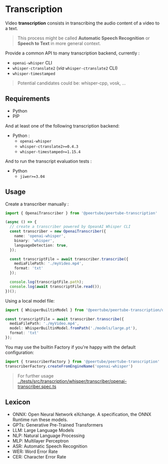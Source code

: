 # Transcription

Video **transcription** consists in transcribing the audio content of a video to a text.
> This process might be called __Automatic Speech Recognition__ or __Speech to Text__ in more general context.

Provide a common API to many transcription backend, currently :
- `openai-whisper` CLI
- `whisper-ctranslate2` (*via* `whisper-ctranslate2` CLI)
- `whisper-timestamped`

> Potential candidates could be: whisper-cpp, vosk, ...

## Requirements
- Python
- PIP

And at least one of the following transcription backend:
- Python :
  - `openai-whisper`
  - `whisper-ctranslate2>=0.4.3`
  - `whisper-timestamped>=1.15.4`

And to run the transcript evaluation tests :
- Python
  - `jiwer>=3.04`

## Usage

Create a transcriber manually :
```typescript
import { OpenaiTranscriber } from '@peertube/peertube-transcription'

(async () => {
  // create a transcriber powered by OpeanAI Whisper CLI
  const transcriber = new OpenaiTranscriber({
    name: 'openai-whisper',
    binary: 'whisper',
    languageDetection: true,
  });

  const transcriptFile = await transcriber.transcribe({
    mediaFilePath: './myVideo.mp4',
    format: 'txt'
  });

  console.log(transcriptFile.path);
  console.log(await transcriptFile.read());
})();
```

Using a local model file:

```typescript
import { WhisperBuiltinModel } from '@peertube/peertube-transcription/dist'

const transcriptFile = await transcriber.transcribe({
  mediaFilePath: './myVideo.mp4',
  model: WhisperBuiltinModel.fromPath('./models/large.pt'),
  format: 'txt'
});
```

You may use the builtin Factory if you're happy with the default configuration:
```Typescript
import { transcriberFactory } from '@peertube/peertube-transcription'
transcriberFactory.createFromEngineName('openai-whisper')
```
> For further usage [../tests/src/transcription/whisper/transcriber/openai-transcriber.spec.ts](../tests/src/transcription/whisper/transcriber/openai-transcriber.spec.ts)

## Lexicon
- ONNX: Open Neural Network eXchange. A specification, the ONNX Runtime run these models.
- GPTs: Generative Pre-Trained Transformers
- LLM: Large Language Models
- NLP: Natural Language Processing
- MLP: Multilayer Perceptron
- ASR: Automatic Speech Recognition
- WER: Word Error Rate
- CER: Character Error Rate
